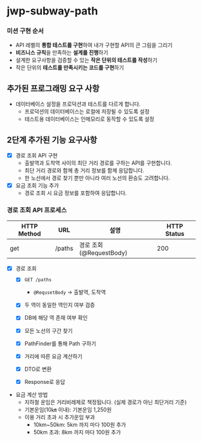 # jwp-subway-path

### 미션 구현 순서

- API 레벨의 **통합 테스트를 구현**하여 내가 구현할 API의 큰 그림을 그리기
- **비즈니스 규칙**을 만족하는 **설계를 진행**하기
- 설계한 요구사항을 검증할 수 있는 **작은 단위의 테스트를 작성**하기
- 작은 단위의 **테스트를 만족시키는 코드를 구현**하기

## 추가된 프로그래밍 요구 사항

- 데이터베이스 설정을 프로덕션과 테스트를 다르게 합니다.
    - 프로덕션의 데이터베이스는 로컬에 저장될 수 있도록 설정
    - 테스트용 데이터베이스는 인메모리로 동작할 수 있도록 설정

## 2단계 추가된 기능 요구사항

- [x]  경로 조회 API 구현
    - 출발역과 도착역 사이의 최단 거리 경로를 구하는 API를 구현합니다.
    - 최단 거리 경로와 함께 총 거리 정보를 함께 응답합니다.
    - 한 노선에서 경로 찾기 뿐만 아니라 여러 노선의 환승도 고려합니다.
- [x]  요금 조회 기능 추가
    - 경로 조회 시 요금 정보를 포함하여 응답합니다.

### 경로 조회 API 프로세스

| HTTP Method | URL    | 설명                   | HTTP Status |
|-------------|--------|----------------------|-------------|
| get         | /paths | 경로 조회 (@RequestBody) | 200         |

- [x] 경로 조회
    - [x] `GET /paths`
        - `@RequsetBody` → 출발역, 도착역
    - [x] 두 역이 동일한 역인지 여부 검증
    - [x] DB에 해당 역 존재 여부 확인
    - [x] 모든 노선의 구간 찾기
    - [x] PathFinder를 통해 Path 구하기
    - [x] 거리에 따른 요금 계산하기
    - [x] DTO로 변환
    - [x] Response로 응답


- 요금 계산 방법
    - 지하철 운임은 거리비례제로 책정됩니다. (실제 경로가 아닌 최단거리 기준)
    - 기본운임(10㎞ 이내): 기본운임 1,250원
    - 이용 거리 초과 시 추가운임 부과
        - 10km~50km: 5km 까지 마다 100원 추가
        - 50km 초과: 8km 까지 마다 100원 추가
